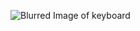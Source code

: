 ![Blurred Image of keyboard](https://user-images.githubusercontent.com/86068533/165956729-9afb16e3-e10d-4525-acef-47bd306e0616.jpg)
